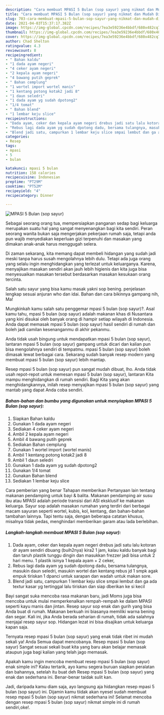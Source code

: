 ```yaml
---
description: "Cara membuat MPASI 5 Bulan (sop sayur) yang nikmat dan Mudah Dibuat"
title: "Cara membuat MPASI 5 Bulan (sop sayur) yang nikmat dan Mudah Dibuat"
slug: 703-cara-membuat-mpasi-5-bulan-sop-sayur-yang-nikmat-dan-mudah-dibuat
date: 2021-04-03T15:37:17.382Z
image: https://img-global.cpcdn.com/recipes/7ea3e59236e4bbdf/680x482cq70/mpasi-5-bulan-sop-sayur-foto-resep-utama.jpg
thumbnail: https://img-global.cpcdn.com/recipes/7ea3e59236e4bbdf/680x482cq70/mpasi-5-bulan-sop-sayur-foto-resep-utama.jpg
cover: https://img-global.cpcdn.com/recipes/7ea3e59236e4bbdf/680x482cq70/mpasi-5-bulan-sop-sayur-foto-resep-utama.jpg
author: Chad Shelton
ratingvalue: 4.3
reviewcount: 8
recipeingredient:
- " Bahan kaldu"
- "1 dada ayam negeri"
- "4 ceker ayam negeri"
- "2 kepala ayam negeri"
- "4 bawang putih geprek"
- " Bahan cemplung"
- "1 wortel import wortel manis"
- "1 kentang potong kotak2 jadi 8"
- "1 daun seledri"
- "1 dada ayam yg sudah dpotong2"
- "1/4 tomat"
- " Bahan blend"
- "1 lembar keju slice"
recipeinstructions:
- "Dada ayam, ceker dan kepala ayam negeri drebus jadi satu lalu kotoran dr ayam sendiri dbuang (buih2nya) kira2 1 jam, kalau kaldu banyak bagi dan taruh plastik tunggu dingin dan masukkan frezzer jadi bisa untuk 2 hari menu. 1 plastik isinya 1 kepala ayam + 2 ceker,"
- "Rebus lagi dada ayam yg sudah dpotong dadu, bersama tulangnya, masukin daun seledri, masukin wortel dan kentang rebus jd 1 smpk agak empuk tiriskan 1 dpanci untuk sarapan dan wadah untuk makan sore."
- "Blend jadi satu, campurkan 1 lembar keju slice smpai lembut dan ga ada textur kasar yg tertinggal lalu tiriskan dan siap dberikan ke si kecil"
categories:
- Resep
tags:
- mpasi
- 5
- bulan

katakunci: mpasi 5 bulan 
nutrition: 158 calories
recipecuisine: Indonesian
preptime: "PT29M"
cooktime: "PT52M"
recipeyield: "4"
recipecategory: Dinner

---
```



![MPASI 5 Bulan (sop sayur)](https://img-global.cpcdn.com/recipes/7ea3e59236e4bbdf/680x482cq70/mpasi-5-bulan-sop-sayur-foto-resep-utama.jpg)

Sebagai seorang orang tua, mempersiapkan panganan sedap bagi keluarga merupakan suatu hal yang sangat menyenangkan bagi kita sendiri. Peran seorang  wanita bukan saja mengerjakan pekerjaan rumah saja, tetapi anda pun wajib menyediakan keperluan gizi terpenuhi dan masakan yang dimakan anak-anak harus menggugah selera.

Di zaman  sekarang, kita memang dapat membeli hidangan yang sudah jadi meski tanpa harus susah mengolahnya lebih dulu. Tetapi ada juga orang yang selalu ingin menghidangkan yang terlezat untuk keluarganya. Karena, menyajikan masakan sendiri akan jauh lebih higienis dan kita juga bisa menyesuaikan masakan tersebut berdasarkan masakan kesukaan orang tercinta. 

Salah satu sayur yang bisa kamu masak yakni sop bening. penjelasan lengkap sesuai anjuran who dan idai. Bahan dan cara bikinnya gampang nih, Ma!

Mungkinkah kamu salah satu penggemar mpasi 5 bulan (sop sayur)?. Asal kamu tahu, mpasi 5 bulan (sop sayur) adalah makanan khas di Nusantara yang kini disukai oleh banyak orang di hampir setiap wilayah di Indonesia. Anda dapat memasak mpasi 5 bulan (sop sayur) hasil sendiri di rumah dan boleh jadi camilan kesenanganmu di akhir pekanmu.

Anda tidak usah bingung untuk mendapatkan mpasi 5 bulan (sop sayur), lantaran mpasi 5 bulan (sop sayur) gampang untuk dicari dan kalian pun bisa mengolahnya sendiri di tempatmu. mpasi 5 bulan (sop sayur) boleh dimasak lewat berbagai cara. Sekarang sudah banyak resep modern yang membuat mpasi 5 bulan (sop sayur) lebih mantap.

Resep mpasi 5 bulan (sop sayur) pun sangat mudah dibuat, lho. Anda tidak usah repot-repot untuk memesan mpasi 5 bulan (sop sayur), lantaran Kita mampu menghidangkan di rumah sendiri. Bagi Kita yang akan menghidangkannya, inilah resep menyajikan mpasi 5 bulan (sop sayur) yang mantab yang dapat Anda coba sendiri.

<!--inarticleads1-->

##### Bahan-bahan dan bumbu yang digunakan untuk menyiapkan MPASI 5 Bulan (sop sayur):

1. Siapkan  Bahan kaldu
1. Gunakan 1 dada ayam negeri
1. Sediakan 4 ceker ayam negeri
1. Ambil 2 kepala ayam negeri
1. Ambil 4 bawang putih geprek
1. Sediakan  Bahan cemplung
1. Gunakan 1 wortel import (wortel manis)
1. Ambil 1 kentang potong kotak2 jadi 8
1. Ambil 1 daun seledri
1. Gunakan 1 dada ayam yg sudah dpotong2
1. Gunakan 1/4 tomat
1. Gunakan  Bahan blend
1. Sediakan 1 lembar keju slice


Cara pemberian yang benar Tahapan memberikan Pertanyaan lain tentang makanan pendamping untuk bayi &amp; balita. Makanan pendamping air susu ibu atau MPASI adalah periode transisi dari ASI eksklusif ke makanan keluarga. Sayur sop adalah masakan rumahan yang terdiri dari berbagai macam sayuran seperti wortel, kubis, kol, kentang, dan bahan-bahan tambahan lainnya. Tapi tentu saja, dengan beberapa catatan khusus, misalnya tidak pedas, menghindari memberikan garam atau lada berlebihan. 

<!--inarticleads2-->

##### Langkah-langkah membuat MPASI 5 Bulan (sop sayur):

1. Dada ayam, ceker dan kepala ayam negeri drebus jadi satu lalu kotoran dr ayam sendiri dbuang (buih2nya) kira2 1 jam, kalau kaldu banyak bagi dan taruh plastik tunggu dingin dan masukkan frezzer jadi bisa untuk 2 hari menu. 1 plastik isinya 1 kepala ayam + 2 ceker,
1. Rebus lagi dada ayam yg sudah dpotong dadu, bersama tulangnya, masukin daun seledri, masukin wortel dan kentang rebus jd 1 smpk agak empuk tiriskan 1 dpanci untuk sarapan dan wadah untuk makan sore.
1. Blend jadi satu, campurkan 1 lembar keju slice smpai lembut dan ga ada textur kasar yg tertinggal lalu tiriskan dan siap dberikan ke si kecil


Bayi sangat suka mencoba rasa makanan baru, jadi Moms juga bisa mencoba untuk mulai memperkenalkan rempah-rempah ke dalam MPASI seperti kayu manis dan jintan. Resep sayur sop enak dan gurih yang bisa Anda buat di rumah. Makanan berkuah ini biasanya memiliki warna bening dan segar. Kali ini, jika Anda berada seharian di rumah, tidak ada salahnya menjajal resep sayur sop. Hidangan lezat ini bisa disajikan untuk keluarga kapan saja. 

Ternyata resep mpasi 5 bulan (sop sayur) yang enak tidak ribet ini mudah sekali ya! Anda Semua dapat mencobanya. Resep mpasi 5 bulan (sop sayur) Sangat sesuai sekali buat kita yang baru akan belajar memasak ataupun juga bagi kalian yang telah jago memasak.

Apakah kamu ingin mencoba membuat resep mpasi 5 bulan (sop sayur) enak simple ini? Kalau tertarik, ayo kamu segera buruan siapkan peralatan dan bahannya, setelah itu buat deh Resep mpasi 5 bulan (sop sayur) yang enak dan sederhana ini. Benar-benar taidak sulit kan. 

Jadi, daripada kamu diam saja, ayo langsung aja hidangkan resep mpasi 5 bulan (sop sayur) ini. Dijamin kamu tiidak akan nyesel sudah membuat resep mpasi 5 bulan (sop sayur) nikmat sederhana ini! Selamat mencoba dengan resep mpasi 5 bulan (sop sayur) nikmat simple ini di rumah sendiri,oke!.

